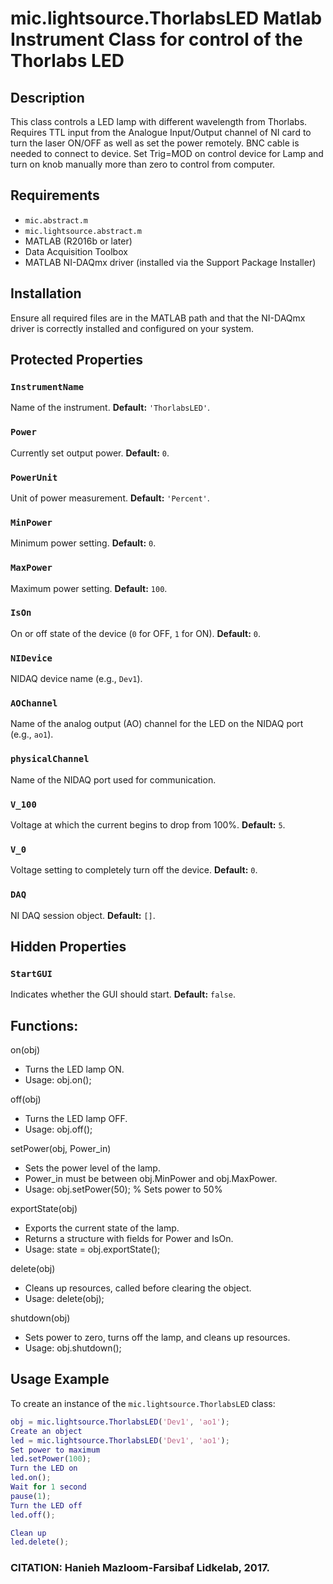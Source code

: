 # mic.lightsource.ThorlabsLED Matlab Instrument Class for control of the Thorlabs LED

## Description
This class controls a LED lamp with different wavelength from Thorlabs.
Requires TTL input from the Analogue Input/Output channel of NI card
to turn the laser ON/OFF as well as set the power remotely.
BNC cable is needed to connect to device.
Set Trig=MOD on control device for Lamp and turn on knob manually
more than zero to control from computer.

## Requirements
- `mic.abstract.m`
- `mic.lightsource.abstract.m`
- MATLAB (R2016b or later)
- Data Acquisition Toolbox
- MATLAB NI-DAQmx driver (installed via the Support Package Installer)

## Installation
Ensure all required files are in the MATLAB path and that the NI-DAQmx driver is correctly installed and configured on your system.

## Protected Properties

### `InstrumentName`
Name of the instrument.
**Default:** `'ThorlabsLED'`.

### `Power`
Currently set output power.
**Default:** `0`.

### `PowerUnit`
Unit of power measurement.
**Default:** `'Percent'`.

### `MinPower`
Minimum power setting.
**Default:** `0`.

### `MaxPower`
Maximum power setting.
**Default:** `100`.

### `IsOn`
On or off state of the device (`0` for OFF, `1` for ON).
**Default:** `0`.

### `NIDevice`
NIDAQ device name (e.g., `Dev1`).

### `AOChannel`
Name of the analog output (AO) channel for the LED on the NIDAQ port (e.g., `ao1`).

### `physicalChannel`
Name of the NIDAQ port used for communication.

### `V_100`
Voltage at which the current begins to drop from 100%.
**Default:** `5`.

### `V_0`
Voltage setting to completely turn off the device.
**Default:** `0`.

### `DAQ`
NI DAQ session object.
**Default:** `[]`.

## Hidden Properties

### `StartGUI`
Indicates whether the GUI should start.
**Default:** `false`.

## Functions:
on(obj)
- Turns the LED lamp ON.
- Usage: obj.on();

off(obj)
- Turns the LED lamp OFF.
- Usage: obj.off();

setPower(obj, Power_in)
- Sets the power level of the lamp.
- Power_in must be between obj.MinPower and obj.MaxPower.
- Usage: obj.setPower(50); % Sets power to 50%

exportState(obj)
- Exports the current state of the lamp.
- Returns a structure with fields for Power and IsOn.
- Usage: state = obj.exportState();

delete(obj)
- Cleans up resources, called before clearing the object.
- Usage: delete(obj);

shutdown(obj)
- Sets power to zero, turns off the lamp, and cleans up resources.
- Usage: obj.shutdown();

## Usage Example
To create an instance of the `mic.lightsource.ThorlabsLED` class:
```matlab
obj = mic.lightsource.ThorlabsLED('Dev1', 'ao1');
Create an object
led = mic.lightsource.ThorlabsLED('Dev1', 'ao1');
Set power to maximum
led.setPower(100);
Turn the LED on
led.on();
Wait for 1 second
pause(1);
Turn the LED off
led.off();

Clean up
led.delete();
```
### CITATION: Hanieh Mazloom-Farsibaf  Lidkelab, 2017.


